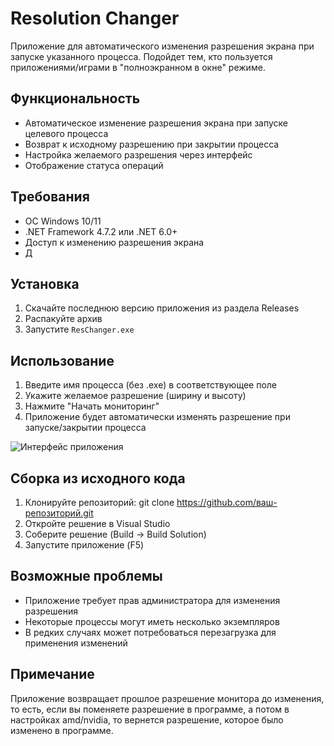# Resolution Changer

Приложение для автоматического изменения разрешения экрана при запуске указанного процесса. Подойдет тем, кто пользуется приложениями/играми в "полноэкранном в окне" режиме.

## Функциональность

- Автоматическое изменение разрешения экрана при запуске целевого процесса
- Возврат к исходному разрешению при закрытии процесса
- Настройка желаемого разрешения через интерфейс
- Отображение статуса операций

## Требования

- ОС Windows 10/11
- .NET Framework 4.7.2 или .NET 6.0+
- Доступ к изменению разрешения экрана
- Д

## Установка

1. Скачайте последнюю версию приложения из раздела Releases
2. Распакуйте архив
3. Запустите `ResChanger.exe`

## Использование

1. Введите имя процесса (без .exe) в соответствующее поле
2. Укажите желаемое разрешение (ширину и высоту)
3. Нажмите "Начать мониторинг"
4. Приложение будет автоматически изменять разрешение при запуске/закрытии процесса

![Интерфейс приложения](![image](https://github.com/user-attachments/assets/0ec0a398-53f6-403b-85a0-0f81ff7f1832)
)

## Сборка из исходного кода

1. Клонируйте репозиторий: git clone https://github.com/ваш-репозиторий.git
2. Откройте решение в Visual Studio
3. Соберите решение (Build → Build Solution)
4. Запустите приложение (F5)

## Возможные проблемы

- Приложение требует прав администратора для изменения разрешения
- Некоторые процессы могут иметь несколько экземпляров
- В редких случаях может потребоваться перезагрузка для применения изменений

## Примечание
Приложение возвращает прошлое разрешение монитора до изменения, то есть, если вы поменяете разрешение в программе, а потом в настройках amd/nvidia, то вернется разрешение, которое было изменено в программе.
